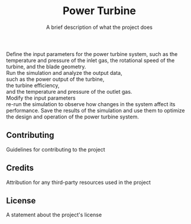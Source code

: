 <!DOCTYPE html>
<html>
<head>
	<meta charset="UTF-8">
	<title>Project Title</title>
	<link rel="stylesheet" href="style.css">
</head>
<body>
	<header>
		<h1>Power Turbine</h1>
		<p>
      A brief description of what the project does
    </p>
	</header>
	<main>
	
	
    
Define the input parameters for the power turbine system, such as the temperature and pressure of the inlet gas, the rotational speed of the turbine, and the blade geometry.</br>
        Run the simulation and analyze the output data,</br> such as the power output of the turbine,</br> the turbine efficiency,</br> and the temperature and pressure of the outlet gas.</br>
Modify the input parameters </br> re-run the simulation to observe how changes in the system affect its performance.
Save the results of the simulation and use them to optimize the design and operation of the power turbine system.</p>
		</section>
		<section>
			<h2>Contributing</h2>
			<p>Guidelines for contributing to the project</p>
		</section>
		<section>
			<h2>Credits</h2>
			<p>Attribution for any third-party resources used in the project</p>
		</section>
		<section>
			<h2>License</h2>
			<p>A statement about the project's license</p>
		</section>
	</main>
</body>
</html>
